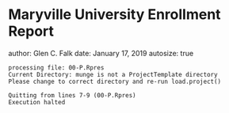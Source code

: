 Maryville University Enrollment Report
========================================================
author: Glen C. Falk
date:  January 17, 2019
autosize: true






```
processing file: 00-P.Rpres
Current Directory: munge is not a ProjectTemplate directory
Please change to correct directory and re-run load.project()

Quitting from lines 7-9 (00-P.Rpres) 
Execution halted
```
